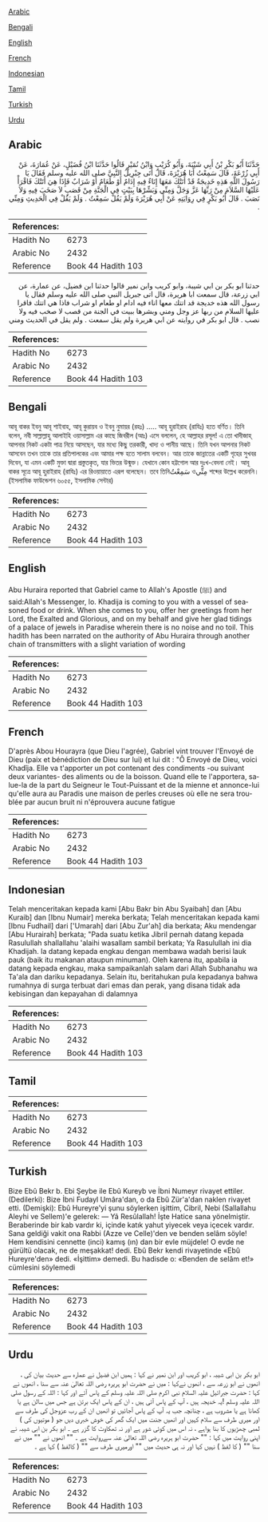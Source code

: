 [Arabic](#arabic)

[Bengali](#bengali)

[English](#english)

[French](#french)

[Indonesian](#indonesian)

[Tamil](#tamil)

[Turkish](#turkish)

[Urdu](#urdu)

## Arabic


<div dir="rtl" lang="ar" style={{fontSize:'larger',backgroundColor:'#f8f9fa',padding:20}}>
حَدَّثَنَا أَبُو بَكْرِ بْنُ أَبِي شَيْبَةَ، وَأَبُو كُرَيْبٍ وَابْنُ نُمَيْرٍ قَالُوا حَدَّثَنَا ابْنُ فُضَيْلٍ، عَنْ عُمَارَةَ، عَنْ أَبِي زُرْعَةَ، قَالَ سَمِعْتُ أَبَا هُرَيْرَةَ، قَالَ أَتَى جِبْرِيلُ النَّبِيَّ صلى الله عليه وسلم فَقَالَ يَا رَسُولَ اللَّهِ هَذِهِ خَدِيجَةُ قَدْ أَتَتْكَ مَعَهَا إِنَاءٌ فِيهِ إِدَامٌ أَوْ طَعَامٌ أَوْ شَرَابٌ فَإِذَا هِيَ أَتَتْكَ فَاقْرَأْ عَلَيْهَا السَّلاَمَ مِنْ رَبِّهَا عَزَّ وَجَلَّ وَمِنِّي وَبَشِّرْهَا بِبَيْتٍ فِي الْجَنَّةِ مِنْ قَصَبٍ لاَ صَخَبَ فِيهِ وَلاَ نَصَبَ ‏.‏ قَالَ أَبُو بَكْرٍ فِي رِوَايَتِهِ عَنْ أَبِي هُرَيْرَةَ وَلَمْ يَقُلْ سَمِعْتُ ‏.‏ وَلَمْ يَقُلْ فِي الْحَدِيثِ وَمِنِّي ‏.‏
</div>
<div style={{backgroundColor:'#f8f9fa',padding:20, marginBottom: 10}}><table> <thead> <tr> <th>References:</th> <th></th> </tr> </thead> <tbody><tr><td>Hadith No</td><td>6273</td></tr><tr><td>Arabic No</td><td>2432</td></tr><tr><td>Reference</td><td>Book 44 Hadith 103</td></tr></tbody></table></div>


<div dir="rtl" lang="ar" style={{fontSize:'larger',backgroundColor:'#f8f9fa',padding:20}}>
حدثنا ابو بكر بن ابي شيبة، وابو كريب وابن نمير قالوا حدثنا ابن فضيل، عن عمارة، عن ابي زرعة، قال سمعت ابا هريرة، قال اتى جبريل النبي صلى الله عليه وسلم فقال يا رسول الله هذه خديجة قد اتتك معها اناء فيه ادام او طعام او شراب فاذا هي اتتك فاقرا عليها السلام من ربها عز وجل ومني وبشرها ببيت في الجنة من قصب لا صخب فيه ولا نصب . قال ابو بكر في روايته عن ابي هريرة ولم يقل سمعت . ولم يقل في الحديث ومني
</div>
<div style={{backgroundColor:'#f8f9fa',padding:20, marginBottom: 10}}><table> <thead> <tr> <th>References:</th> <th></th> </tr> </thead> <tbody><tr><td>Hadith No</td><td>6273</td></tr><tr><td>Arabic No</td><td>2432</td></tr><tr><td>Reference</td><td>Book 44 Hadith 103</td></tr></tbody></table></div>

## Bengali


<div dir="ltr" lang="bn" style={{fontSize:'larger',backgroundColor:'#f8f9fa',padding:20}}>
আবূ বাকর ইবনু আবূ শাইবাহ, আবূ কুরায়ব ও ইবনু নুমায়র (রহঃ) ..... আবূ হুরাইরাহ (রাযিঃ) হতে বর্ণিত। তিনি বলেন, নবী সাল্লাল্লাহু আলাইহি ওয়াসাল্লাম এর কাছে জিবরীল (আঃ) এসে বললেন, হে আল্লাহর রসূল! এ তো খাদীজাহ্ আপনার নিকট একটা পাত্র নিয়ে আসছেন, যার মধ্যে কিছু তরকারী, খাদ্য ও পানীয় আছে। তিনি যখন আপনার নিকট আসবেন তখন তাকে তার প্রতিপালকের এবং আমার পক্ষ হতে সালাম বলবেন। আর তাকে জান্নাতের একটি গৃহের সুখবর দিবেন, যা এমন একটি মুক্তা দ্বারা প্রস্তুতকৃত, যার ভিতর উন্মুক্ত। যেখানে কোন হট্টগোল আর দুঃখ-বেদনা নেই। আবূ বাকর সূত্রে আবূ হুরাইরাহ (রাযিঃ) এর রিওয়ায়াতে এরূপ বলেছেন। তবে তিনিسَمِعْتُ ওمِنِّي শব্দের উল্লেখ করেননি। (ইসলামিক ফাউন্ডেশন ৬০৫৫, ইসলামিক সেন্টার)
</div>
<div style={{backgroundColor:'#f8f9fa',padding:20, marginBottom: 10}}><table> <thead> <tr> <th>References:</th> <th></th> </tr> </thead> <tbody><tr><td>Hadith No</td><td>6273</td></tr><tr><td>Arabic No</td><td>2432</td></tr><tr><td>Reference</td><td>Book 44 Hadith 103</td></tr></tbody></table></div>

## English


<div dir="ltr" lang="en" style={{fontSize:'larger',backgroundColor:'#f8f9fa',padding:20}}>
Abu Huraira reported that Gabriel came to Allah's Apostle (ﷺ) and said:Allah's Messenger, lo. Khadija is coming to you with a vessel of seasoned food or drink. When she comes to you, offer her greetings from her Lord, the Exalted and Glorious, and on my behalf and give her glad tidings of a palace of jewels in Paradise wherein there is no noise and no toil. This hadith has been narrated on the authority of Abu Huraira through another chain of transmitters with a slight variation of wording
</div>
<div style={{backgroundColor:'#f8f9fa',padding:20, marginBottom: 10}}><table> <thead> <tr> <th>References:</th> <th></th> </tr> </thead> <tbody><tr><td>Hadith No</td><td>6273</td></tr><tr><td>Arabic No</td><td>2432</td></tr><tr><td>Reference</td><td>Book 44 Hadith 103</td></tr></tbody></table></div>

## French


<div dir="ltr" lang="fr" style={{fontSize:'larger',backgroundColor:'#f8f9fa',padding:20}}>
D'après Abou Hourayra (que Dieu l'agrée), Gabriel vint trouver l'Envoyé de Dieu (paix et bénédiction de Dieu sur lui) et lui dit : "Ô Envoyé de Dieu, voici Khadîja. Elle va t'apporter un pot contenant des condiments -ou suivant deux variantes- des aliments ou de la boisson. Quand elle te l'apportera, salue-la de la part du Seigneur le Tout-Puissant et de la mienne et annonce-lui qu'elle aura au Paradis une maison de perles creuses où elle ne sera troublée par aucun bruit ni n'éprouvera aucune fatigue
</div>
<div style={{backgroundColor:'#f8f9fa',padding:20, marginBottom: 10}}><table> <thead> <tr> <th>References:</th> <th></th> </tr> </thead> <tbody><tr><td>Hadith No</td><td>6273</td></tr><tr><td>Arabic No</td><td>2432</td></tr><tr><td>Reference</td><td>Book 44 Hadith 103</td></tr></tbody></table></div>

## Indonesian


<div dir="ltr" lang="id" style={{fontSize:'larger',backgroundColor:'#f8f9fa',padding:20}}>
Telah menceritakan kepada kami [Abu Bakr bin Abu Syaibah] dan [Abu Kuraib] dan [Ibnu Numair] mereka berkata; Telah menceritakan kepada kami [Ibnu Fudhail] dari ['Umarah] dari [Abu Zur'ah] dia berkata; Aku mendengar [Abu Hurairah] berkata; "Pada suatu ketika Jibril pernah datang kepada Rasulullah shallallahu 'alaihi wasallam sambil berkata; Ya Rasulullah ini dia Khadijah. Ia datang kepada engkau dengan membawa wadah berisi lauk pauk (baik itu makanan ataupun minuman). Oleh karena itu, apabila ia datang kepada engkau, maka sampaikanlah salam dari Allah Subhanahu wa Ta'ala dan dariku kepadanya. Selain itu, beritahukan pula kepadanya bahwa rumahnya di surga terbuat dari emas dan perak, yang disana tidak ada kebisingan dan kepayahan di dalamnya
</div>
<div style={{backgroundColor:'#f8f9fa',padding:20, marginBottom: 10}}><table> <thead> <tr> <th>References:</th> <th></th> </tr> </thead> <tbody><tr><td>Hadith No</td><td>6273</td></tr><tr><td>Arabic No</td><td>2432</td></tr><tr><td>Reference</td><td>Book 44 Hadith 103</td></tr></tbody></table></div>

## Tamil


<div dir="ltr" lang="ta" style={{fontSize:'larger',backgroundColor:'#f8f9fa',padding:20}}>

</div>
<div style={{backgroundColor:'#f8f9fa',padding:20, marginBottom: 10}}><table> <thead> <tr> <th>References:</th> <th></th> </tr> </thead> <tbody><tr><td>Hadith No</td><td>6273</td></tr><tr><td>Arabic No</td><td>2432</td></tr><tr><td>Reference</td><td>Book 44 Hadith 103</td></tr></tbody></table></div>

## Turkish


<div dir="ltr" lang="tr" style={{fontSize:'larger',backgroundColor:'#f8f9fa',padding:20}}>
Bize Ebû Bekr b. Ebi Şeybe ile Ebû Kureyb ve İbni Numeyr rivayet ettiler. (Dedilerki): Bize İbni Fudayl Umâra'dan, o da Ebû Zür'a'dan naklen rivayet etti. (Demişki): Ebû Hureyre'yi şunu söylerken işittim, Cibril, Nebi (Sallallahu Aleyhi ve Sellem)'e gelerek: — Yâ Resûlallah! İşte Hatice sana yönelmiştir. Beraberinde bir kab vardır ki, içinde katık yahut yiyecek veya içecek vardır. Sana geldiği vakit ona Rabbi (Azze ve Celle)'den ve benden selâm söyle! Hem kendisini cennette (inci) kamış (ın) dan bir evle müjdele! O evde ne gürültü olacak, ne de meşakkat! dedi. Ebû Bekr kendi rivayetinde «Ebû Hureyre'den» dedi. «İşittim» demedi. Bu hadisde o: «Benden de selâm et!» cümlesini söylemedi
</div>
<div style={{backgroundColor:'#f8f9fa',padding:20, marginBottom: 10}}><table> <thead> <tr> <th>References:</th> <th></th> </tr> </thead> <tbody><tr><td>Hadith No</td><td>6273</td></tr><tr><td>Arabic No</td><td>2432</td></tr><tr><td>Reference</td><td>Book 44 Hadith 103</td></tr></tbody></table></div>

## Urdu


<div dir="rtl" lang="ur" style={{fontSize:'larger',backgroundColor:'#f8f9fa',padding:20}}>
ابو بکر بن ابی شیبہ ، ابو کریب اور ابن نمیر نے کہا : ہمیں ابن فضیل نے عمارہ سے حدیث بیان کی ، انھوں نے ابو زرعہ سے ، انھوں نےکہا : میں نے حضرت ابو ہریرہ رضی اللہ تعالیٰ عنہ سے سنا ، انھوں نے کہا : حضرت جبرائیل علیہ السلام نبی اکرم صلی اللہ علیہ وسلم کے پاس آئے اور کہا : اللہ کے رسول صلی اللہ علیہ وسلم !یہ خدیجہ ہیں ، آپ کے پاس آئی ہیں ، ان کے پاس ایک برتن ہے جس میں سالن ہے یا کھانا ہے یا مشروب ہے ، چنانچہ جب یہ آپ کے پاس آجائیں تو انھیں ان کے رب عزوجل کی طرف سے اور میری طرف سے سلام کہیں اور انھیں جنت میں ایک گھر کی خوش خبری دیں جو ( موتیوں کی ) لمبی چھڑیوں کا بنا ہواہے ، نہ اس میں کوئی شور ہے اور نہ تھکاوٹ کا گزر ہے ۔ ابو بکر بن ابی شیبہ نے اپنی روایت میں کہا : "" حضرت ابو ہریرہ رضی اللہ تعالیٰ عنہ سےروایت ہے ۔ "" انھوں نے "" میں نے سنا "" ( کا لفظ ) نہیں کہا اور نہ ہی حدیث میں "" اورمیری طرف سے "" ( کالفظ ) کہا ہے ۔
</div>
<div style={{backgroundColor:'#f8f9fa',padding:20, marginBottom: 10}}><table> <thead> <tr> <th>References:</th> <th></th> </tr> </thead> <tbody><tr><td>Hadith No</td><td>6273</td></tr><tr><td>Arabic No</td><td>2432</td></tr><tr><td>Reference</td><td>Book 44 Hadith 103</td></tr></tbody></table></div>